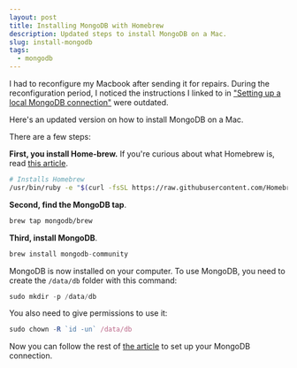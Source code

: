 ```yaml
---
layout: post
title: Installing MongoDB with Homebrew
description: Updated steps to install MongoDB on a Mac.
slug: install-mongodb
tags:
  - mongodb
---
```


I had to reconfigure my Macbook after sending it for repairs. During the reconfiguration period, I noticed the instructions I linked to in ["Setting up a local MongoDB connection"][1] were outdated.

Here's an updated version on how to install MongoDB on a Mac.

<!-- more -->

There are a few steps:

**First, you install Home-brew.** If you're curious about what Homebrew is, read [this article][2].

```bash
# Installs Homebrew
/usr/bin/ruby -e "$(curl -fsSL https://raw.githubusercontent.com/Homebrew/install/master/install)"
```

**Second, find the MongoDB tap**.

```bash
brew tap mongodb/brew
```

**Third, install MongoDB**.

```js
brew install mongodb-community
```

MongoDB is now installed on your computer. To use MongoDB, you need to create the `/data/db` folder with this command:

```js
sudo mkdir -p /data/db
```

You also need to give permissions to use it:

```js
sudo chown -R `id -un` /data/db
```

Now you can follow the rest of [the article][3] to set up your MongoDB connection.

[1]:	/blog/local-mongodb/ "Setting up a local MongoDB connection"
[2]:	/blog/homebrew "Understanding Homebrew"
[3]:	/blog/local-mongodb/ "Setting up a local MongoDB connection"
